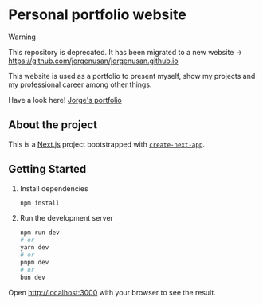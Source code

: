 # Personal portfolio website

> [!WARNING]
> This repository is deprecated. It has been migrated to a new website -> https://github.com/jorgenusan/jorgenusan.github.io

This website is used as a portfolio to present myself, show my projects and my professional career among other things.

Have a look here! [Jorge's portfolio](https://jorgenusan.github.io/personal-website/)

## About the project

This is a [Next.js](https://nextjs.org/) project bootstrapped with [`create-next-app`](https://github.com/vercel/next.js/tree/canary/packages/create-next-app).

## Getting Started

1. Install dependencies

    ```bash
    npm install
    ```

2. Run the development server

    ```bash
    npm run dev
    # or
    yarn dev
    # or
    pnpm dev
    # or
    bun dev
    ```

Open [http://localhost:3000](http://localhost:3000) with your browser to see the result.
